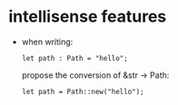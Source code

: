
# intellisense features
- when writing:
    ```
    let path : Path = "hello";
    ```

    propose the conversion of &str -> Path:
    ```
    let path = Path::new("hello");
    ```